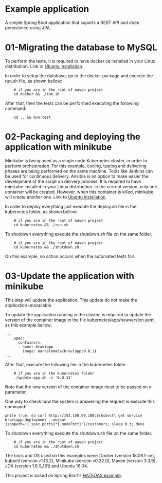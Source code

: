 # Example application #

A simple Spring Boot application that suports a REST API and does persistence using JPA.

# 01-Migrating the database to MySQL
To perform the tests, it is required to have docker ce installed in your Linux distribution. Link to [Ubuntu installation](https://docs.docker.com/v17.12/install/linux/docker-ce/ubuntu/#install-docker-ce-1). 

In order to setup the database, go to the docker package and execute the run.sh file, as shown bellow:

```
	# if you are in the root of maven project
	cd docker && ./run.sh
```

After that, then the tests can be performed executing the following command:

```
	cd .. && mvn test
```

# 02-Packaging and deploying the application with minikube
Minikube is being used as a single node Kubernetes cluster, in order to perform orchestration. For this example, coding, testing and delivering phases are being performed on the same machine. Tools like Jenkins can be used for continuous delivery. Ansible is an option to make easier the development of the script on delivery process. It is required to have minikube installed in your Linux distribution. In the current version, only one container will be created. However, when this container is killed, minikube will create another one. Link to [Ubuntu installation](https://kubernetes.io/docs/tasks/tools/install-minikube/#install-minikube). 

In order to deploy everything just execute the deploy.sh file in the kubernetes folder, as shown bellow:

```
	# if you are in the root of maven project
	cd kubernetes && ./run.sh
```

To shutdown everything execute the shutdown.sh file on the same folder.

```
	# if you are in the root of maven project
	cd kubernetes && ./shutdown.sh
```

On this example, no action occurs when the automated tests fail.

# 03-Update the application with minikube

This step will update the application. This update do not make the application unavailable. 

To update the application running in the cluster, is required to update the version of the container image in the file kubernetes/app/newversion.yaml, as this example bellow:
```
...
    spec:
      containers:
      - name: braviapp
        image: marcelomata/braviapp:0.0.11
...
```

After that, execute the following file in the kubernetes folder:
```
	# if you are in the kubernetes folder
	./update-app.sh -v '0.0.11'
```

Note that the new version of the container image must to be passed on v parameter.

One way to check how the system is answering the request is execute this command:
```
while true; do curl http://192.168.99.100:$(kubectl get service braviapp-deployment --output jsonpath='{.spec.ports[*].nodePort}')/customers; sleep 0.3; done
```

To shutdown everything execute the shutdown.sh file on the same folder.

```
	# if you are in the root of maven project
	cd kubernetes && ./shutdown.sh
```


The tools and OS used on this examples were: Docker (version 18.06.1-ce), kubectl (version v1.13.2), Minikube (version v0.32.0), Maven (version 3.3.9), JDK (version 1.8.0_181) and Ubuntu 16.04.


This project is based on Spring Boot's [HATEOAS example](https://github.com/spring-projects/spring-boot/tree/master/spring-boot-samples/spring-boot-sample-hateoas).


